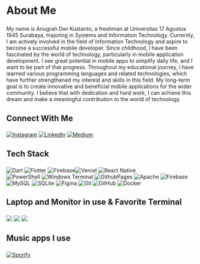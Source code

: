 <h1 align="left">About Me</h1>

###

<p align="left">My name is Anugrah Dwi Kustanto, a freshman at Universitas 17 Agustus 1945 Surabaya, majoring in Systems and Information Technology. Currently, I am actively involved in the field of Information Technology and aspire to become a successful mobile developer. Since childhood, I have been fascinated by the world of technology, particularly in mobile application development. I see great potential in mobile apps to simplify daily life, and I want to be part of that progress. Throughout my educational journey, I have learned various programming languages and related technologies, which have further strengthened my interest and skills in this field. My long-term goal is to create innovative and beneficial mobile applications for the wider community. I believe that with dedication and hard work, I can achieve this dream and make a meaningful contribution to the world of technology.</p>

###

<h2 align="left">Connect With Me</h2>

###

[![Instagram](https://img.shields.io/badge/Instagram-E4405F?style=for-the-badge&logo=instagram&logoColor=white)](https://instagram.com/https://www.instagram.com/iyaanugraah/) [![LinkedIn](https://img.shields.io/badge/LinkedIn-0077B5?style=for-the-badge&logo=linkedin&logoColor=white)](https://linkedin.com/in/https://www.linkedin.com/in/anugrah-dwi-kustanto-4b4555312/) [![Medium](https://img.shields.io/badge/Medium-12100E?style=for-the-badge&logo=medium&logoColor=white)](https://medium.com/@https://medium.com/@anugrahdwi1005) 


###

<h2 align="left">Tech Stack</h2>

###

![Dart](https://img.shields.io/badge/dart-%230175C2.svg?style=for-the-badge&logo=dart&logoColor=white) ![Flutter](https://img.shields.io/badge/Flutter-%2302569B.svg?style=for-the-badge&logo=Flutter&logoColor=white) ![Firebase](https://img.shields.io/badge/firebase-%23039BE5.svg?style=for-the-badge&logo=firebase)![Vercel](https://img.shields.io/badge/vercel-%23000000.svg?style=for-the-badge&logo=vercel&logoColor=white) ![React Native](https://img.shields.io/badge/react_native-%2320232a.svg?style=for-the-badge&logo=react&logoColor=%2361DAFB) </br>![PowerShell](https://img.shields.io/badge/PowerShell-%235391FE.svg?style=for-the-badge&logo=powershell&logoColor=white) ![Windows Terminal](https://img.shields.io/badge/Windows%20Terminal-%234D4D4D.svg?style=for-the-badge&logo=windows-terminal&logoColor=white)  ![GithubPages](https://img.shields.io/badge/github%20pages-121013?style=for-the-badge&logo=github&logoColor=white)   ![Apache](https://img.shields.io/badge/apache-%23D42029.svg?style=for-the-badge&logo=apache&logoColor=white) ![Firebase](https://img.shields.io/badge/firebase-a08021?style=for-the-badge&logo=firebase&logoColor=ffcd34) </br>![MySQL](https://img.shields.io/badge/mysql-4479A1.svg?style=for-the-badge&logo=mysql&logoColor=white) ![SQLite](https://img.shields.io/badge/sqlite-%2307405e.svg?style=for-the-badge&logo=sqlite&logoColor=white) ![Figma](https://img.shields.io/badge/figma-%23F24E1E.svg?style=for-the-badge&logo=figma&logoColor=white) ![Git](https://img.shields.io/badge/git-%23F05033.svg?style=for-the-badge&logo=git&logoColor=white) ![GitHub](https://img.shields.io/badge/github-%23121011.svg?style=for-the-badge&logo=github&logoColor=white) ![Docker](https://img.shields.io/badge/docker-%230db7ed.svg?style=for-the-badge&logo=docker&logoColor=white)

###

<h2 align="left"> Laptop and Monitor in use & Favorite Terminal</h2>

###

<img src="https://img.shields.io/badge/msi%20GF63-000?style=for-the-badge&logo=msi&logoColor=FF0000"/> <img src="https://img.shields.io/badge/xiaomi-FFFFFF?style=for-the-badge&logo=xiaomi&logoColor=FF6900"/> <img src="https://img.shields.io/badge/PowerShell-%235391FE.svg?style=for-the-badge&logo=powershell&logoColor=white"/>

###

<h2 align="left">Music apps I use</h2>

###
[![Sporify](https://img.shields.io/badge/Spotify-1ED760?&style=for-the-badge&logo=spotify&logoColor=white)](https://open.spotify.com/user/31te545bnutrw6gvklfjfzxy6a74?si=73fa6da5cac44ee8)
